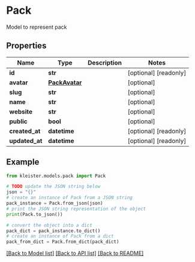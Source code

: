 # Pack

Model to represent pack

## Properties

Name | Type | Description | Notes
------------ | ------------- | ------------- | -------------
**id** | **str** |  | [optional] [readonly] 
**avatar** | [**PackAvatar**](PackAvatar.md) |  | [optional] 
**slug** | **str** |  | [optional] 
**name** | **str** |  | [optional] 
**website** | **str** |  | [optional] 
**public** | **bool** |  | [optional] 
**created_at** | **datetime** |  | [optional] [readonly] 
**updated_at** | **datetime** |  | [optional] [readonly] 

## Example

```python
from kleister.models.pack import Pack

# TODO update the JSON string below
json = "{}"
# create an instance of Pack from a JSON string
pack_instance = Pack.from_json(json)
# print the JSON string representation of the object
print(Pack.to_json())

# convert the object into a dict
pack_dict = pack_instance.to_dict()
# create an instance of Pack from a dict
pack_from_dict = Pack.from_dict(pack_dict)
```
[[Back to Model list]](../README.md#documentation-for-models) [[Back to API list]](../README.md#documentation-for-api-endpoints) [[Back to README]](../README.md)


